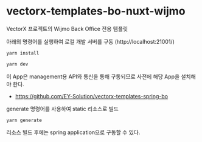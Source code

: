 # vectorx-templates-bo-nuxt-wijmo
VectorX 프로젝트의 Wijmo Back Office 전용 템플릿 

아래의 명령어를 실행하여 로컬 개발 서버를 구동 (http://localhost:21001/)
```bash
yarn install

yarn dev
```
이 App은 management용 API와 통신을 통해 구동되므로 사전에 해당 App을 설치해야 한다.
- https://github.com/EY-Solution/vectorx-templates-spring-bo

generate 명령어를 사용하여 static 리소스로 빌드
```
yarn generate
```

리소스 빌드 후에는 spring application으로 구동할 수 있다.
